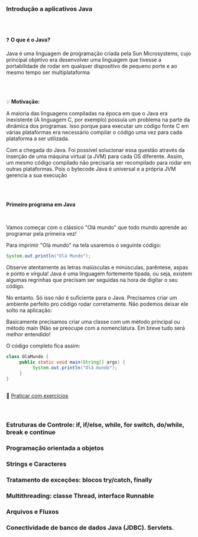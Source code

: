 ### Introdução a aplicativos Java

<br>

<br>:question: **O que é o Java?**<br>

Java é uma linguagem de programação criada pela Sun Microsystems, cujo principal objetivo era desenvolver uma linguagem que tivesse a portabilidade de rodar em qualquer dispositivo de pequeno porte e ao mesmo tempo ser multiplataforma

<br> 

<br>:bulb: **Motivação:**<br>

A maioria das linguagens compiladas na época em que o Java era inexistente (A linguagem C, por exemplo) possuia um problema na parte da dinâmica dos programas.
Isso porque para executar um código fonte C em várias plataformas era necessário compilar o código uma vez para cada plataforma a ser utilizada.

Com a chegada do Java. Foi possível solucionar essa questão através da inserção de uma máquina virtual (a JVM) para cada OS diferente. Assim, um mesmo código compilado não precisaria ser recompilado para rodar em outras plataformas. Pois o bytecode Java é universal e a própria JVM gerencia a sua execução 

<br>

<br>**Primeiro programa em Java**<br>

<br>

Vamos começar com o clássico "Olá mundo" que todo mundo aprende ao programar pela primeira vez!

Para imprimir "Olá mundo" na tela usaremos o seguinte código:

```java
System.out.println("Olá Mundo");
```

Observe atentamente as letras maiúsculas e minúsculas, parêntese, aspas e ponto e vírgula!
Java é uma linguagem fortemente tipada, ou seja, existem algumas regrinhas que precisam ser seguidas na hora de digitar o seu código.

No entanto. Só isso não é suficiente para o Java. Precisamos criar um ambiente perfeito pro código rodar corretamente. Não podemos deixar ele solto na aplicação:

Basicamente precisamos criar uma classe com um método principal ou método main (Não se preocupe com a nomenclatura. Em breve tudo será melhor entendido!

O código completo fica assim:

```java
class OlaMundo {
     public static void main(String[] args) {
          System.out.println("Olá mundo");
     }
}

```
##

:memo: [Praticar com exercícios](https://github.com/mathsstack/concursos-militares-/blob/main/aeronautica/eaoap/aulas/exercicios_introducao_java.md)

<br>

##


### Estruturas de Controle: if, if/else, while, for switch, do/while, break e continue

### Programação orientada a objetos

### Strings e Caracteres

### Tratamento de exceções: blocos try/catch, finally

### Multithreading: classe Thread, interface Runnable

### Arquivos e Fluxos

### Conectividade de banco de dados Java (JDBC). Servlets.
